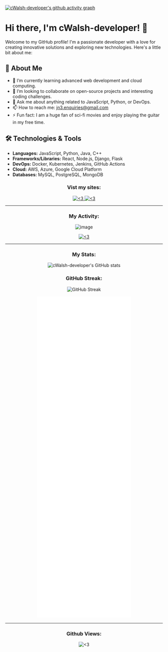 [![cWalsh-developer's github activity graph](https://github-readme-activity-graph.vercel.app/graph?username=cWalsh-developer&hide_border=true&theme=high-contrast)](https://github.com/cWalsh-developer/github-readme-activity-graph)


# Hi there, I'm cWalsh-developer! 👋

Welcome to my GitHub profile! I'm a passionate developer with a love for creating innovative solutions and exploring new technologies. Here's a little bit about me:

## 🚀 About Me
- 🌱 I’m currently learning advanced web development and cloud computing.
- 👯 I’m looking to collaborate on open-source projects and interesting coding challenges.
- 💬 Ask me about anything related to JavaScript, Python, or DevOps.
- 📫 How to reach me: [jn3.enquiries@gmail.com](mailto:jn3.enquiries@gmail.com)
- ⚡ Fun fact: I am a huge fan of sci-fi movies and enjoy playing the guitar in my free time.

## 🛠️ Technologies & Tools
- **Languages:** JavaScript, Python, Java, C++
- **Frameworks/Libraries:** React, Node.js, Django, Flask
- **DevOps:** Docker, Kubernetes, Jenkins, GitHub Actions
- **Cloud:** AWS, Azure, Google Cloud Platform
- **Databases:** MySQL, PostgreSQL, MongoDB

<p align="center">
  <h3 align="center">Vist my sites:</h3>
  <div align="center">
    <a href="https://nexusgit.info" target="_blank" rel="noopener">
      <img src="./NexusGit.gif" title="<3">
    </a>
    <a href="https://distrack-website.vercel.app" target="_blank" rel="noopener">
      <img src="./DisTrack.gif" title="<3">
    </a>
  </div>
</p>

---
 
<div align="center">
  <h3 align="center">My Activity:</h3>
  <div align="center">
    
  ![image](https://github.com/user-attachments/assets/f2a424b3-dfe0-4e5b-b9ec-8d1325898255)
    
  </div>

  <div>
    <!--
    <div>
      <p>Languages:</p>
      <img src='https://skillicons.dev/icons?i=androidstudio,astro,bash,bitbucket,blender,bootstrap,c,codepen,css,discord,bots,discordjs,docker,figma,github,githubactions,gitlab,html,java,js,jquery,kotlin,&perline=4' />
    </div>
    <div>
      <p>Tools:</p>
      <img src='https://skillicons.dev/icons?i=androidstudio,blender,codepen,discord,figma,github,githubactions,gitlab&perline=4' />
    </div>
    <br/> 
    -->
  </div>
  <div>
    <a href="https://discord.com/users/373097473553727488">
      <img src="https://lanyard.cnrad.dev/api/373097473553727488?bg=333333&borderRadius=10px" alt="<3" />
    </a>
  </div>
</div>

---

<p align="center">
  <h3 align="center">My Stats:</h3>
  <div align="center">
    
![cWalsh-developer's GitHub stats](https://github-readme-stats.vercel.app/api?username=cWalsh-developer&show_icons=true&theme=radical)
</div>

<p align="center">
  <h3 align="center">GitHub Streak:</h3>
  <div align="center">

![GitHub Streak](https://github-readme-streak-stats.herokuapp.com/?user=cWalsh-developer&theme=radical)
</div>

  <div align="center">
      <img src="./github-metrics.svg" title="<3">
  </div>
</p>

---

<p align="center">
  <h3 align="center">Github Views:</h3>
  <div align="center">
    <img src="https://komarev.com/ghpvc/?username=cWalsh-developer&style=flat-square" title="<3">
  </div>
</p>
